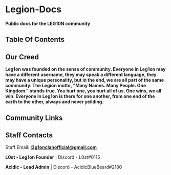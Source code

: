 # Legion-Docs
**Public docs for the LEG10N community**

## Table Of Contents

## Our Creed
**Leg1on was founded on the sense of community. Everyone in Leg1on may have a different username, they may speak a different language, they may have a unique personality, but in the end, we are all part of the same community. The Legion motto, "Many Names. Many People. One Kingdom." stands true. You hurt one, you hurt all of us. One wins, we all win. Everyone in Leg1on is there for one another, from one end of the earth to the other, always and never yeilding.**
## Community Links

## Staff Contacts
Staff Email: **l3g1onclanofficial@gmail.com**

**L0st - Leg1on Founder** |
Discord - L0st#0115

**Acidic - Lead Admin** |
Discord - AcidicBlueBeard#2180
